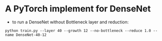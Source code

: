 # A PyTorch implement for DenseNet

- to run a DenseNet without Bottleneck layer and reduction:

```
python train.py --layer 40 --growth 12 --no-bottleneck --reduce 1.0 --name DenseNet-40-12
```

